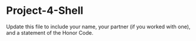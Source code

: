 # Project-4-Shell
Update this file to include your name, your partner (if you worked with one), and a statement of the Honor Code.
